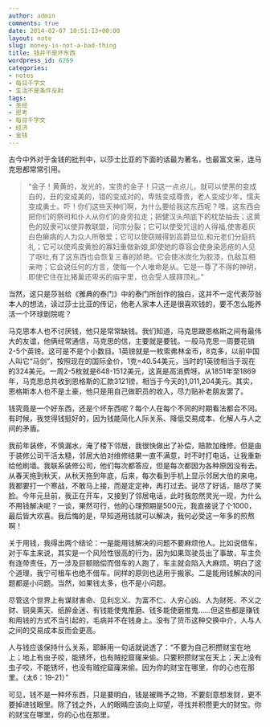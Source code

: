 ```yaml
---
author: admin
comments: true
date: 2014-02-07 10:51:13+00:00
layout: note
slug: money-is-not-a-bad-thing
title: 钱并不是坏东西
wordpress_id: 6269
categories:
- notes
- 每日千字文
- 生活不是条件反射
tags:
- 圣经
- 思考
- 每日千字文
- 经济
- 金钱
---
```


古今中外对于金钱的批判中，以莎士比亚的下面的话最为著名，也最富文采，连马克思都常常引用。
 


<blockquote>“金子！黄黄的，发光的，宝贵的金子！只这一点点儿，就可以使黑的变成白的，丑的变成美的，错的变成对的，卑贱变成尊贵，老人变成少年，懦夫变成勇士。吓！你们这些天神们啊，为什么要给我这东西呢？嘿，这东西会把你们的祭司和仆人从你们的身旁拉走；把健汉头颅底下的枕垫抽去；这黄色的奴隶可以使异教联盟，同宗分裂；它可以使受咒诅的人得福,使害着灰白色癞病的人为众人所敬爱；它可以使窃贼得到高爵显位,和元老们分庭抗礼；它可以使鸡皮黄脸的寡妇重做新娘,即使她的尊容会使身染恶疮的人见了呕吐,有了这东西也会恢复三春的娇艳。它会使冰炭化为胶漆，仇敌互相亲吻；它会说任何的方言，使每一个人唯命是从。它是一尊了不得的神明，即使它住在比猪巢还卑劣的庙宇里，也会受人膜拜顶礼。”
</blockquote>


当然，这只是莎翁给《雅典的泰门》中的泰门所创作的独白，这并不一定代表莎翁本人的想法，读过莎士比亚的传记，他老人家本人还是很喜欢钱的，要不怎么能养活一个环球剧院呢？

马克思本人也不讨厌钱，他只是常常缺钱。我们知道，马克思跟恩格斯之间有最伟大的友谊，他俩经常通信，马克思的信，主要就是要钱。一般马克思一周要花销2-5个英镑。这可是不是个小数目。1英镑就是一枚索弗林金币，8克多，以前中国人叫它“马剑”，按照现在的国际金价，1克=40.54美元，当时的1英镑相当于现在的324美元。一周2-5枚就是648-1512美元，这真是高消费呀。从1851年至1869年，马克思总共收到恩格斯的汇款3121镑，相当于今天的1,011,204美元。其实，恩格斯本人也不是土豪，他只是用自己做职员的收入，尽力贴补老朋友罢了。

钱究竟是一个好东西，还是个坏东西呢？每个人在每个不同的时期看法都会不同。有时候，我觉得钱挺好的，因为钱能简化人际关系、降低交易成本、化解人与人之间的矛盾。

我前年装修，不慎漏水，淹了楼下邻居，我很快做出了补偿，赔款加维修。但是由于装修公司干活太糙，邻居大伯对维修结果一直不满意，时不时打电话，让我重新给他刷墙。我联系装修公司，他们每次都答应，但是每次都因为各种原因没有去。从春天拖到秋天，从秋天拖到年底，后来，每次看到手机上显示邻居大伯的来电，我都要打一个寒战，不敢马上接，而是定定神，再打过去。说尽了好话，赔尽了笑脸。今年元旦前，我正在开车，又接到了邻居电话，此时我忽然灵光一现，为什么不用钱解决呢？一谈，果然可行，他的心理预期是500元，我直接说了个1000，最后皆大欢喜。我后悔的是，早知道用钱就可以解决，我何必受这一年多的煎熬啊！

关于用钱，我得出两个结论：一是能用钱解决的问题不要麻烦他人。比如说借车，对于车主来说，其实是一个风险性很高的行为，因为如果驾驶员出了事故，车主负有连带责任，万一涉及巨额赔偿而借车的人跑了，车主就会陷入大麻烦。明白了这个道理，我宁可租车也绝不借车。同样的原则也适用于搬家。二是能用钱解决的问题都是小问题。当然，如果钱太多，也不是小问题。

尽管这个世界上有谋财害命、见利忘义、为富不仁、人穷心凶、人为财死、不义之财、铜臭熏天、纸醉金迷、有钱能使鬼推磨、钱多能使磨推鬼……但这些都是赚钱和用钱的方式不当引起的，毛病并不在钱身上。没有了货币这种交换中介，人与人之间的交易成本反而会更高。

人与钱应该保持什么关系，耶稣用一句话就说透了：“不要为自己积攒财宝在地上；地上有虫子咬，能锈坏，也有贼挖窟窿来偷。只要积攒财宝在天上；天上没有虫子咬，不能锈坏，也没有贼挖窟窿来偷。因为你的财宝在哪里，你的心也在那里。（太6：19-21）”

可见，钱不是一种坏东西，只是要明白，钱是被赐予之物，不要刻意想发财，更不要掉进钱眼里。除了钱之外，人的眼睛应该向上仰望，寻找并积攒更大的财宝。你的财宝在哪里，你的心也在那里。
